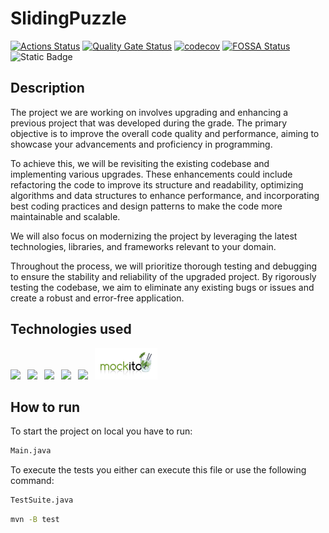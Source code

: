 # SlidingPuzzle

[![Actions Status](https://github.com/PabloGarciaFernandez/SlidingPuzzle/actions/workflows/ci.yml/badge.svg)](https://github.com/PabloGarciaFernandez/SlidingPuzzle/actions)
[![Quality Gate Status](https://sonarcloud.io/api/project_badges/measure?project=PabloGarciaFernandez_SlidingPuzzle&metric=alert_status)](https://sonarcloud.io/summary/new_code?id=PabloGarciaFernandez_SlidingPuzzle)
[![codecov](https://codecov.io/gh/PabloGarciaFernandez/SlidingPuzzle/branch/main/graph/badge.svg?token=CTQG23T7OY)](https://codecov.io/gh/PabloGarciaFernandez/SlidingPuzzle)
[![FOSSA Status](https://app.fossa.com/api/projects/git%2Bgithub.com%2FPabloGarciaFernandez%2FSlidingPuzzle.svg?type=shield)](https://app.fossa.com/projects/git%2Bgithub.com%2FPabloGarciaFernandez%2FSlidingPuzzle?ref=badge_shield)
![Static Badge](https://img.shields.io/badge/release-v1.0.0-blue)


## Description

The project we are working on involves upgrading and enhancing a previous project that was developed during the grade. The primary objective is to improve the overall code quality and performance, aiming to showcase your advancements and proficiency in programming.

To achieve this, we will be revisiting the existing codebase and implementing various upgrades. These enhancements could include refactoring the code to improve its structure and readability, optimizing algorithms and data structures to enhance performance, and incorporating best coding practices and design patterns to make the code more maintainable and scalable.

We will also focus on modernizing the project by leveraging the latest technologies, libraries, and frameworks relevant to your domain.

Throughout the process, we will prioritize thorough testing and debugging to ensure the stability and reliability of the upgraded project. By rigorously testing the codebase, we aim to eliminate any existing bugs or issues and create a robust and error-free application.


## Technologies used

<p float="left">
<a href="https://www.oracle.com/java/" style="margin-right: 0.5em;"><img src="https://img.icons8.com/external-tal-revivo-shadow-tal-revivo/512/external-java-is-a-general-purpose-programming-language-that-is-class-based-logo-shadow-tal-revivo.png" height="50"></a>
<a href="https://maven.apache.org/" style="margin-right: 0.5em;"><img src="https://upload.wikimedia.org/wikipedia/commons/thumb/5/52/Apache_Maven_logo.svg/510px-Apache_Maven_logo.svg.png" height="50"></a>
<a href="https://www.jacoco.org/" style="margin-right: 0.5em;"><img src="http://intellitech.pro/wp-content/uploads/2017/05/Jacoco-icon.png" height="50"></a>
<a href="https://junit.org/junit5/" style="margin-right: 0.5em;"><img src="https://i0.wp.com/blog.knoldus.com/wp-content/uploads/2020/06/junit5-banner.png?w=982&ssl=1" height="50"></a>
<a href="https://github.com/actions" style="margin-right: 0.5em;"><img src="https://avatars.githubusercontent.com/u/44036562?s=200&v=4" height="50"></a>
<a href="https://site.mockito.org/" style="margin-right: 0.5em;"><img src="https://raw.githubusercontent.com/mockito/mockito/main/src/javadoc/org/mockito/logo.png" height="50"></a>
</p>


## How to run

To start the project on local you have to run:

```bash
Main.java
```

To execute the tests you either can execute this file or use the following command:

```bash
TestSuite.java
```
```bash
mvn -B test
```
